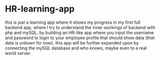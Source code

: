 # HR-learning-app
this is just a learning app where it shows my progress in my first full backend app, 
where I try to understand the inner workings of backend with php and mySQL,
by building an HR-like app where you input the username and password to login to your employee profile that should show data (that data is unkown for now). 
this app will be further expanded upon by connecting the mySQL database and who knows, maybe even to a real world server.
